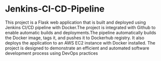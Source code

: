 # Jenkins-CI-CD-Pipeline
This project is a Flask web application that is built and deployed using Jenkins CI/CD pipeline with Docker.The project is integrated with Github to enable automatic builds and deployments.The pipeline automatically builds the Docker image, tags it, and pushes it to Dockerhub registry. It also deploys the application to an AWS EC2 instance with Docker installed. The project is designed to demonstrate an efficient and automated software development process using DevOps practices
